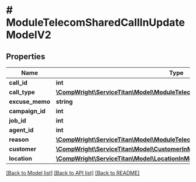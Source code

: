 # # ModuleTelecomSharedCallInUpdateModelV2

## Properties

Name | Type | Description | Notes
------------ | ------------- | ------------- | -------------
**call_id** | **int** |  | [optional]
**call_type** | [**\CompWright\ServiceTitan\Model\ModuleTelecomSharedDetailedCallModelCallType**](ModuleTelecomSharedDetailedCallModelCallType.md) |  | [optional]
**excuse_memo** | **string** |  |
**campaign_id** | **int** |  | [optional]
**job_id** | **int** |  | [optional]
**agent_id** | **int** |  | [optional]
**reason** | [**\CompWright\ServiceTitan\Model\ModuleTelecomSharedReasonInModel**](ModuleTelecomSharedReasonInModel.md) |  |
**customer** | [**\CompWright\ServiceTitan\Model\CustomerInModel**](CustomerInModel.md) |  |
**location** | [**\CompWright\ServiceTitan\Model\LocationInModel**](LocationInModel.md) |  |

[[Back to Model list]](../../README.md#models) [[Back to API list]](../../README.md#endpoints) [[Back to README]](../../README.md)
